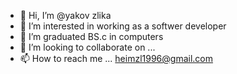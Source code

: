 - 👋 Hi, I’m @yakov zlika
- 👀 I’m interested in working as a softwer developer
- 🌱 I’m graduated BS.c in computers  
- 💞️ I’m looking to collaborate on ...
- 📫 How to reach me ... heimzl1996@gmail.com

<!---
yakovzl/yakovzl is a ✨ special ✨ repository because its `README.md` (this file) appears on your GitHub profile.
You can click the Preview link to take a look at your changes.
--->
